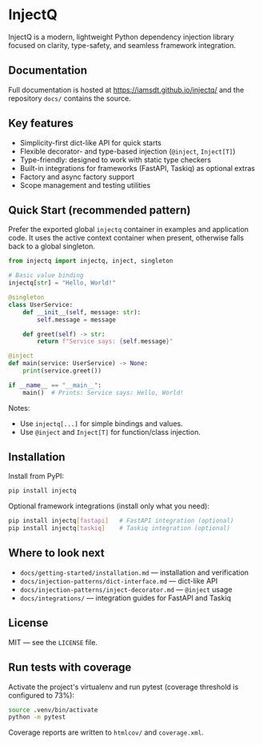 # InjectQ

InjectQ is a modern, lightweight Python dependency injection library focused on clarity, type-safety, and seamless framework integration.

## Documentation
Full documentation is hosted at https://iamsdt.github.io/injectq/ and the repository `docs/` contains the source.

## Key features

- Simplicity-first dict-like API for quick starts
- Flexible decorator- and type-based injection (`@inject`, `Inject[T]`)
- Type-friendly: designed to work with static type checkers
- Built-in integrations for frameworks (FastAPI, Taskiq) as optional extras
- Factory and async factory support
- Scope management and testing utilities

## Quick Start (recommended pattern)

Prefer the exported global `injectq` container in examples and application code. It uses the active context container when present, otherwise falls back to a global singleton.

```python
from injectq import injectq, inject, singleton

# Basic value binding
injectq[str] = "Hello, World!"

@singleton
class UserService:
    def __init__(self, message: str):
        self.message = message

    def greet(self) -> str:
        return f"Service says: {self.message}"

@inject
def main(service: UserService) -> None:
    print(service.greet())

if __name__ == "__main__":
    main()  # Prints: Service says: Hello, World!
```

Notes:
- Use `injectq[...]` for simple bindings and values.
- Use `@inject` and `Inject[T]` for function/class injection.

## Installation

Install from PyPI:

```bash
pip install injectq
```

Optional framework integrations (install only what you need):

```bash
pip install injectq[fastapi]   # FastAPI integration (optional)
pip install injectq[taskiq]    # Taskiq integration (optional)
```

## Where to look next

- `docs/getting-started/installation.md` — installation and verification
- `docs/injection-patterns/dict-interface.md` — dict-like API
- `docs/injection-patterns/inject-decorator.md` — `@inject` usage
- `docs/integrations/` — integration guides for FastAPI and Taskiq

## License

MIT — see the `LICENSE` file.

## Run tests with coverage

Activate the project's virtualenv and run pytest (coverage threshold is configured to 73%):

```bash
source .venv/bin/activate
python -m pytest
```

Coverage reports are written to `htmlcov/` and `coverage.xml`.